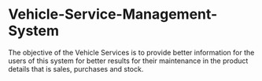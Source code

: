 # Vehicle-Service-Management-System
The objective of the Vehicle Services  is to provide better information for the users of this system for better results for their maintenance in the product details that is sales, purchases and stock.
